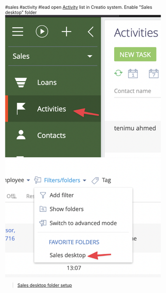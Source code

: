#sales #activity #lead
open [Activity](https://bpm.micromoney.africa/0/Nui/ViewModule.aspx#SectionModuleV2/ActivitySectionV2/) list in Creatio system. Enable "Sales desktop" folder
![](Pasted%20image%2020220224140448.png)
![Sales desktop folder](Pasted%20image%2020220224140350.png)
>[Sales desktop folder setup](Sales%20desktop%20folder%20setup.md)